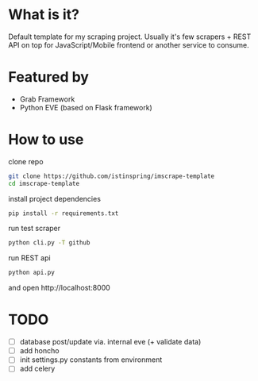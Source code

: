 # What is it?

Default template for my scraping project. Usually it's few scrapers + REST API on top for JavaScript/Mobile frontend
or another service to consume.

# Featured by

+ Grab Framework
+ Python EVE (based on Flask framework)

# How to use

clone repo

```bash
git clone https://github.com/istinspring/imscrape-template
cd imscrape-template
```

install project dependencies

```bash
pip install -r requirements.txt
```

run test scraper

```bash
python cli.py -T github
```

run REST api

```bash
python api.py
```

and open http://localhost:8000


# TODO

- [ ] database post/update via. internal eve (+ validate data)
- [ ] add honcho
- [ ] init settings.py constants from environment
- [ ] add celery
